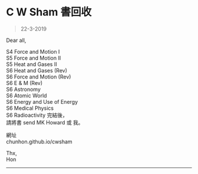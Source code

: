 # C W Sham 書回收
> 22-3-2019

Dear all,

S4 Force and Motion I  
S5 Force and Motion II  
S5 Heat and Gases II  
S6 Heat and Gases (Rev)  
S6 Force and Motion (Rev)  
S6 E & M (Rev)  
S6 Astronomy  
S6 Atomic World  
S6 Energy and Use of Energy  
S6 Medical Physics  
S6 Radioactivity 完結後，  
請將書 send MK Howard 或 我。

網址  
chunhon.github.io/cwsham

Thx,  
Hon

***
